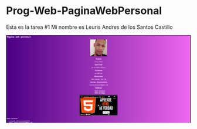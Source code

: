 # Prog-Web-PaginaWebPersonal

Esta es la tarea #1 Mi nombre es Leuris Andres de los Santos Castillo

![PaginaWebPersonal](assets/images/mi_pagina_web.PNG)

